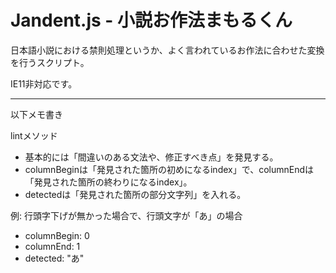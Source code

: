Jandent.js - 小説お作法まもるくん
=============================

日本語小説における禁則処理というか、よく言われているお作法に合わせた変換を行うスクリプト。

IE11非対応です。

------------------------------

以下メモ書き

lintメソッド

* 基本的には「間違いのある文法や、修正すべき点」を発見する。
* columnBeginは「発見された箇所の初めになるindex」で、columnEndは「発見された箇所の終わりになるindex」。
* detectedは「発見された箇所の部分文字列」を入れる。

例: 行頭字下げが無かった場合で、行頭文字が「あ」の場合
* columnBegin: 0
* columnEnd: 1
* detected: "あ"

